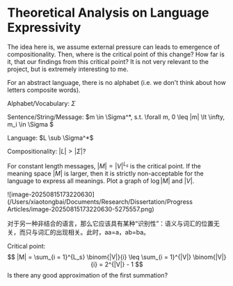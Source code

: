 # Theoretical Analysis on Language Expressivity

The idea here is, we assume external pressure can leads to emergence of compositionality. Then, where is the critical point of this change? How far is it, that our findings from this critical point? It is not very relevant to the project, but is extremely interesting to me.

For an abstract language, there is no alphabet (i.e. we don't think about how letters composite words).

Alphabet/Vocabulary: $\Sigma$

Sentence/String/Message: $m \in \Sigma^*, s.t. \forall m, 0 \leq |m| \lt \infty, m_i \in \Sigma $

Language: $L \sub \Sigma^*$

Compositionality: $|L| \gt |\Sigma|$?



For constant length messages, $|M| = |V|^{L_s}$ is the critical point. If the meaning space $|M|$ is larger, then it is strictly non-acceptable for the language to express all meanings. Plot a graph of $\log |M|$ and  $|V|$.

![image-20250815173220630](/Users/xiaotongbai/Documents/Research/Dissertation/Progress Articles/image-20250815173220630-5275557.png)

对于另一种非结合的语言，那么它应该具有某种“识别性”：语义与词汇的位置无关，而只与词汇的出现相关。此时，aa=a，ab=ba。

Critical point: 
$$
|M| = \sum_{i = 1}^{L_s} \binom{|V|}{i} \leq \sum_{i = 1}^{|V|} \binom{|V|}{i} = 2^{|V|} - 1
$$
Is there any good approximation of the first summation? 